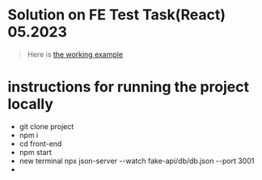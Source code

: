 # Solution on FE Test Task(React) 05.2023

> Here is [the working example](https://bohdan-gavrilyk.github.io/testove-bits-orchestra/)

# instructions for running the project locally
- git clone project
- npm i
- cd front-end 
- npm start 
- new terminal npx json-server --watch fake-api/db/db.json --port 3001
- 
